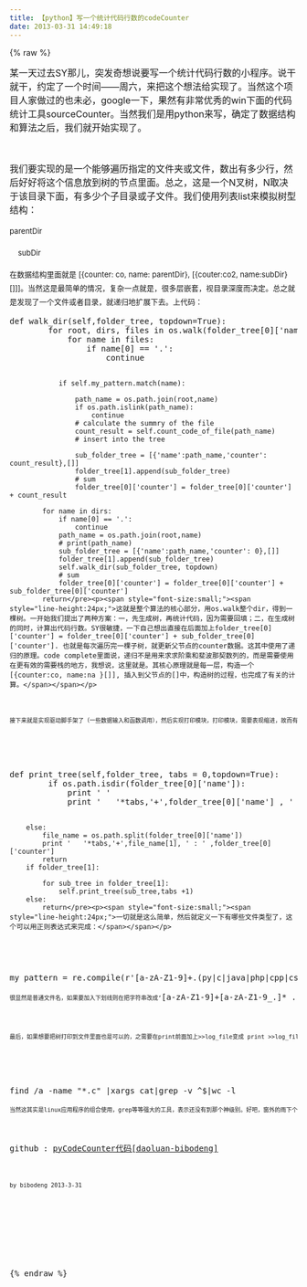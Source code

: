 ```yaml
---
title: 【python】写一个统计代码行数的codeCounter
date: 2013-03-31 14:49:18
---
```

{% raw %}
<p><span style="font-size:16px;">某一天过去SY那儿，突发奇想说要写一个统计代码行数的小程序。说干就干，约定了一个时间——周六，来把这个想法给实现了。当然这个项目人家做过的也未必，google一下，果然有非常优秀的win下面的代码统计工具sourceCounter。当然我们是用python来写，确定了数据结构和算法之后，我们就开始实现了。</span></p>
<p><span style="font-size:16px;"><br />
</span></p>
<p><span style="font-size:16px;">我们要实现的是一个能够遍历指定的文件夹或文件，数出有多少行，然后好好将这个信息放到树的节点里面。总之，这是一个N叉树，N取决于该目录下面，有多少个子目录或子文件。我们使用列表list来模拟树型结构：</span></p>
<p><span style="font-size:small;"><span style="line-height:24px;">parentDir</span></span></p>
<p><span style="font-size:small;"><span style="line-height:24px;">&nbsp; &nbsp; subDir<br />
</span></span></p>
<p><span style="font-size:small;"><span style="line-height:24px;">在数据结构里面就是 [{counter: co, name: parentDir}, [{couter:co2, name:subDir}[]]]。当然这是最简单的情况，复杂一点就是，很多层嵌套，视目录深度而决定。总之就是发现了一个文件或者目录，就递归地扩展下去。上代码：</span></span></p>
<p></p>
<pre class="brush:python; toolbar: true; auto-links: true;">def walk_dir(self,folder_tree, topdown=True):
		for root, dirs, files in os.walk(folder_tree[0]['name'], topdown):
			for name in files:
				if name[0] == '.':
					continue
				
				if self.my_pattern.match(name):
				
					path_name = os.path.join(root,name)
					if os.path.islink(path_name):
						continue
					# calculate the summry of the file
					count_result = self.count_code_of_file(path_name)
					# insert into the tree
					
					sub_folder_tree = [{'name':path_name,'counter': count_result},[]]
					folder_tree[1].append(sub_folder_tree)
					# sum
					folder_tree[0]['counter'] = folder_tree[0]['counter'] + count_result
				
			for name in dirs:
				if name[0] == '.':
					continue
				path_name = os.path.join(root,name)
				# print(path_name)
				sub_folder_tree = [{'name':path_name,'counter': 0},[]]
				folder_tree[1].append(sub_folder_tree)
				self.walk_dir(sub_folder_tree, topdown)
				# sum
				folder_tree[0]['counter'] = folder_tree[0]['counter'] + sub_folder_tree[0]['counter']
			return</pre><p><span style="font-size:small;"><span style="line-height:24px;">这就是整个算法的核心部分，用os.walk整个dir，得到一棵树。一开始我们提出了两种方案：一，先生成树，再统计代码，因为需要回填；二，在生成树的同时，计算出代码行数。SY很敏捷，一下自己想出直接在后面加上folder_tree[0]['counter'] = folder_tree[0]['counter'] + sub_folder_tree[0]['counter']. 也就是每次遍历完一棵子树，就更新父节点的counter数据。这其中使用了递归的原理。code complete里面说，递归不是用来求求阶乘和斐波那契数列的，而是需要使用在更有效的需要栈的地方，我想说，这里就是。其核心原理就是每一层，构造一个[{counter:co, name:na }[]], 插入到父节点的[]中，构造树的过程，也完成了有关的计算。</span></span></p>
<p><span style="font-size:small;"><span style="line-height:24px;">接下来就是实现驱动脚手架了（一些数据输入和函数调用），然后实现打印模块，打印模块，需要表现缩进，故而有一个参数是tabs次数。具体实现如下：</span></span></p>
<p></p>
<pre class="brush:python; toolbar: true; auto-links: true;">def print_tree(self,folder_tree, tabs = 0,topdown=True):
		if os.path.isdir(folder_tree[0]['name']):
			print ' '
			print '   '*tabs,'+',folder_tree[0]['name'] , ' : ' ,folder_tree[0]['counter']
			
		else:
			file_name = os.path.split(folder_tree[0]['name'])
			print '   '*tabs,'+',file_name[1], ' : ' ,folder_tree[0]['counter']
			return
		if folder_tree[1]:
			
			for sub_tree in folder_tree[1]:
				self.print_tree(sub_tree,tabs +1)
		else:
			return</pre><p><span style="font-size:small;"><span style="line-height:24px;">一切就是这么简单，然后就定义一下有哪些文件类型了，这个可以用正则表达式来完成：</span></span></p>
<p></p>
<pre class="brush:python; toolbar: true; auto-links: true;">my_pattern = re.compile(r'[a-zA-Z1-9]+.(py|c|java|php|cpp|css|html|xml|htm|js|cs|h|asm|sh|ruby|perl)$')</pre><p><span style="font-size:small;"><span style="line-height:24px;">很显然是普通文件名，如果要加入下划线则在把字符串改成‘</span></span><span style="line-height:24px;">[a-zA-Z1-9]+[a-zA-Z1-9_.]* .(py|c|java省略</span><span style="line-height:24px;font-size:medium;">’。</span></p>
<p><span style="font-size:small;"><span style="line-height:24px;">最后，如果想要把树打印到文件里面也是可以的，之需要在print前面加上&gt;&gt;log_file变成 print &gt;&gt;log_file。总体代码不超过100行。当然使用linux下面的shell一句就能搞定：</span></span></p>
<p></p>
<pre class="brush:shell; toolbar: true; auto-links: true;">find /a -name "*.c" |xargs cat|grep -v ^$|wc -l</pre><p><span style="font-size:small;"><span style="line-height:24px;">当然这其实是linux应用程序的组合使用，grep等等强大的工具，表示还没有到那个神级别。好吧，窗外的雨下个不停，可是我的手指敲击键盘的声音，却要渐渐停息了。</span></span></p>
<p><span style="font-size:14px;">github : <a href="https://github.com/bibodeng/pyCodeCounter/blob/master/codeCounter.py">pyCodeCounter代码[daoluan-bibodeng]</a></span></p>
<p><span style="font-size:small;"><span style="line-height:24px;">by bibodeng 2013-3-31</span></span></p>
<p></p>
<p></p>
<p></p>
<p></p>{% endraw %}
